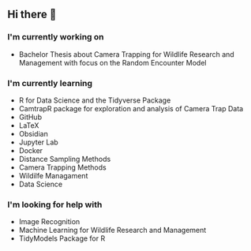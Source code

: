 ## Hi there 👋
### I'm currently working on
- Bachelor Thesis about Camera Trapping for Wildlife Research and Management with focus on the Random Encounter Model
### I'm currently learning
- R for Data Science and the Tidyverse Package
- CamtrapR package for exploration and analysis of Camera Trap Data
- GitHub
- LaTeX
- Obsidian
- Jupyter Lab
- Docker
- Distance Sampling Methods
- Camera Trapping Methods
- Wildilfe Managament
- Data Science
### I'm looking for help with
- Image Recognition
- Machine Learning for Wildlife Research and Management
- TidyModels Package for R

<!--
**TyrannosaurusSnacks/TyrannosaurusSnacks** is a ✨ _special_ ✨ repository because its `README.md` (this file) appears on your GitHub profile.

Here are some ideas to get you started:

- 🔭 I’m currently working on ...
- 🌱 I’m currently learning ...
- 👯 I’m looking to collaborate on ...
- 🤔 I’m looking for help with ...
- 💬 Ask me about ...
- 📫 How to reach me: ...
- 😄 Pronouns: ...
- ⚡ Fun fact: ...
-->
